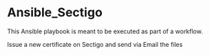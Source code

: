 # Ansible_Sectigo

This Ansible playbook is meant to be executed as part of a workflow.

Issue a new certificate on Sectigo and send via Email the files

